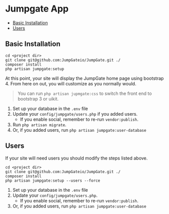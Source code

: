 # Jumpgate App

- [Basic Installation](#basic-installation)
- [Users](#users)

<a name="basic-installation"></a>
## Basic Installation

```
cd <project dir>
git clone git@github.com:JumpGateio/JumpGate.git ./
composer install
php artisan jumpgate:setup
```
At this point, your site will display the JumpGate home page using bootstrap 4.  From here on out, you will customize as you normally would.

> You can run `php artisan jupmgate:css` to switch the front end to bootstrap 3 or uikit.

1. Set up your database in the `.env` file
1. Update your `config/jumpgate/users.php` if you added users.
    - If you enable social, remember to re-run `vendor:publish`.
1. Run `php artisan migrate`.
1. Or, if you added users, run `php artisan jumpgate:user-database`

<a name="users"></a>
## Users

If your site will need users you should modify the steps listed above.

```
cd <project dir>
git clone git@github.com:JumpGateio/JumpGate.git ./
composer install
php artisan jumpgate:setup --users --force
```

1. Set up your database in the `.env` file
1. Update your `config/jumpgate/users.php`.
    - If you enable social, remember to re-run `vendor:publish`.
1. Or, if you added users, run `php artisan jumpgate:user-database`
